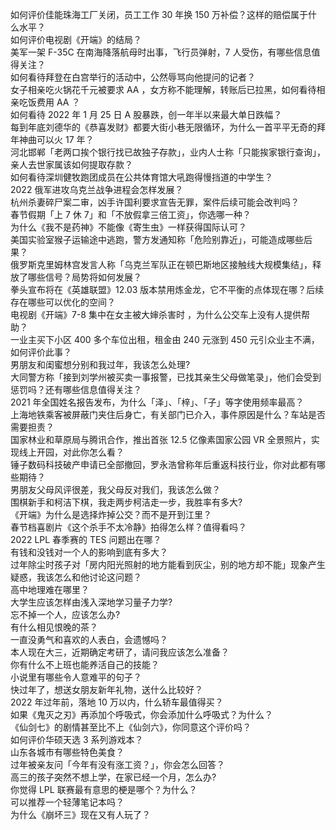 如何评价佳能珠海工厂关闭，员工工作 30 年换 150 万补偿？这样的赔偿属于什么水平？  
如何评价电视剧《开端》的结局？  
美军一架 F-35C 在南海降落航母时出事，飞行员弹射，7 人受伤，有哪些信息值得关注？  
如何看待拜登在白宫举行的活动中，公然辱骂向他提问的记者？  
女子相亲吃火锅花千元被要求 AA ，女方称不能理解，转账后已拉黑，如何看待相亲吃饭费用 AA ？  
如何看待 2022 年 1 月 25 日 A 股暴跌，创一年半以来最大单日跌幅？  
每到年底刘德华的《恭喜发财》都要大街小巷无限循环，为什么一首平平无奇的拜年神曲可以火 17 年？  
河北邯郸「老两口挨个银行找已故独子存款」，业内人士称「只能挨家银行查询」，亲人去世家属该如何提取存款？  
如何看待深圳健牧跑团成员在公共体育馆大吼跑得慢挡道的中学生？  
2022 俄军进攻乌克兰战争进程会怎样发展？  
杭州杀妻碎尸案二审，凶手许国利要求宣告无罪，案件后续可能会改判吗？  
春节假期「上 7 休 7」和「不放假拿三倍工资」，你选哪一种？  
为什么《我不是药神》不能像《寄生虫》一样获得国际认可？  
美国实验室猴子运输途中逃跑，警方发通知称「危险别靠近」，可能造成哪些后果？  
俄罗斯克里姆林宫发言人称「乌克兰军队正在顿巴斯地区接触线大规模集结」，释放了哪些信号？局势将如何发展？  
拳头宣布将在《英雄联盟》12.03 版本禁用炼金龙，它不平衡的点体现在哪？后续存在哪些可以优化的空间？  
电视剧《开端》7-8 集中在女主被大婶杀害时 ，为什么公交车上没有人提供帮助？  
一业主买下小区 400 多个车位出租，租金由 240 元涨到 450 元引众业主不满，如何评价此事？  
男朋友和闺蜜想分别和我过年，我该怎么处理?  
大同警方称「接到刘学州被买卖一事报警，已找其亲生父母做笔录」，他们会受到惩罚吗？还有哪些信息值得关注？  
2021 年全国姓名报告发布，为什么「泽」、「梓」、「子」等字使用频率最高？  
上海地铁乘客被屏蔽门夹住后身亡，有关部门已介入，事件原因是什么？车站是否需要担责？  
国家林业和草原局与腾讯合作，推出首张 12.5 亿像素国家公园 VR 全景照片，实现线上开园，对此你怎么看？  
锤子数码科技破产申请已全部撤回，罗永浩曾称年后重返科技行业，你对此都有哪些期待？  
男朋友父母风评很差，我父母反对我们，我该怎么做？  
围棋新手和柯洁下棋，我走两步柯洁走一步，我胜率有多大?  
《开端》为什么是选择炸掉公交？而不是开到江里？  
春节档喜剧片《这个杀手不太冷静》拍得怎么样？值得看吗？  
2022 LPL 春季赛的 TES 问题出在哪？  
有钱和没钱对一个人的影响到底有多大？  
过年除尘时孩子对「房内阳光照射的地方能看到灰尘，别的地方却不能」现象产生疑惑，我该怎么和他讨论这问题？  
高中地理难在哪里？  
大学生应该怎样由浅入深地学习量子力学?  
忘不掉一个人，应该怎么办?  
有什么相见恨晚的茶？  
一直没勇气和喜欢的人表白，会遗憾吗？  
本人现在大三，近期确定考研了，请问我应该怎么准备？  
你有什么不上班也能养活自己的技能？  
小说里有哪些令人意难平的句子？  
快过年了，想送女朋友新年礼物，送什么比较好？  
2022 年过年前，落地 10 万以内，什么轿车最值得买？  
如果《鬼灭之刃》再添加个呼吸式，你会添加什么呼吸式？为什么？  
《仙剑七》的剧情甚至比不上《仙剑六》，你同意这个评价吗？  
如何评价华硕天选 3 系列游戏本？  
山东各城市有哪些特色美食？  
过年被亲友问「今年有没有涨工资？」，你会怎么回答？  
高三的孩子突然不想上学，在家已经一个月，怎么办?  
你觉得 LPL 联赛最有意思的梗是哪个？为什么？  
可以推荐一个轻薄笔记本吗？  
为什么《崩坏三》现在又有人玩了？  
